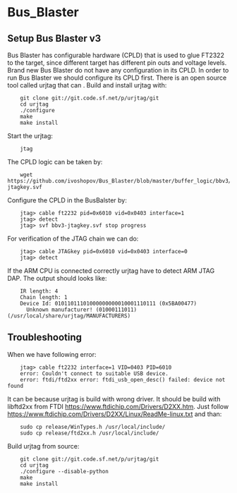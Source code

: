 # Bus_Blaster

## Setup Bus Blaster v3

Bus Blaster has configurable hardware (CPLD) that is used to glue FT2322 to the target, since different target has different pin outs and voltage levels.
Brand new Bus Blaster do not have any configuration in its CPLD.
In order to run Bus Blaster we should configure its CPLD first. There is an open source tool called urjtag that can .
Build and install urjtag with:

        git clone git://git.code.sf.net/p/urjtag/git
        cd urjtag
        ./configure
        make
        make install

Start the urjtag:

        jtag

The CPLD logic can be taken by:

        wget https://github.com/ivoshopov/Bus_Blaster/blob/master/buffer_logic/bbv3/bbv3-jtagkey.svf

Configure the CPLD in the BusBalster by:

        jtag> cable ft2232 pid=0x6010 vid=0x0403 interface=1
        jtag> detect
        jtag> svf bbv3-jtagkey.svf stop progress

For verification of the JTAG chain we can do:

        jtag> cable JTAGkey pid=0x6010 vid=0x0403 interface=0
        jtag> detect

If the ARM CPU is connected correctly urjtag have to detect ARM JTAG DAP.
The output should looks like:

        IR length: 4
        Chain length: 1
        Device Id: 01011011101000000000010001110111 (0x5BA00477)
          Unknown manufacturer! (01000111011) (/usr/local/share/urjtag/MANUFACTURERS)
## Troubleshooting

When we have following error:

        jtag> cable ft2232 interface=1 VID=0403 PID=6010
        error: Couldn't connect to suitable USB device.
        error: ftdi/ftd2xx error: ftdi_usb_open_desc() failed: device not found

It can be because urjtag is build with wrong driver. It should be build with libftd2xx from FTDI https://www.ftdichip.com/Drivers/D2XX.htm.
Just follow https://www.ftdichip.com/Drivers/D2XX/Linux/ReadMe-linux.txt and than:

        sudo cp release/WinTypes.h /usr/local/include/
        sudo cp release/ftd2xx.h /usr/local/include/
        
Build urjtag from source:

        git clone git://git.code.sf.net/p/urjtag/git
        cd urjtag
        ./configure --disable-python
        make
        make install        

